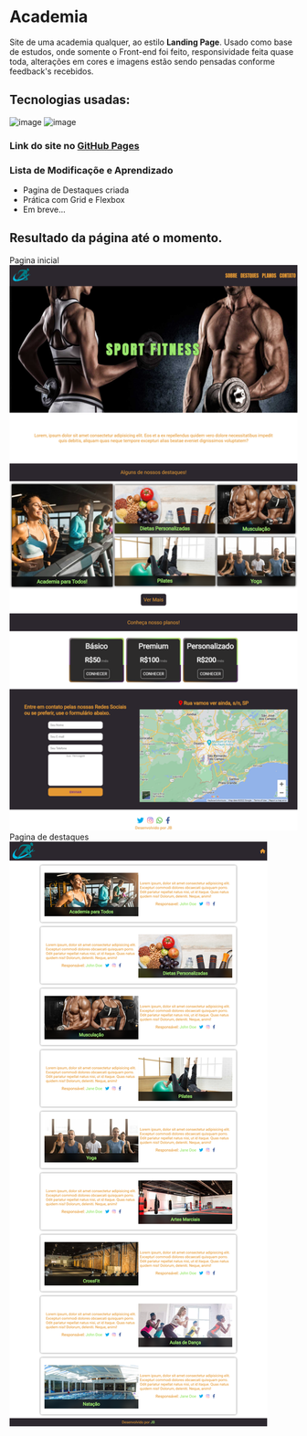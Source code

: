 # Academia
Site de uma academia qualquer, ao estilo **Landing Page**.
Usado como base de estudos, onde somente o Front-end foi feito, responsividade feita quase toda, alterações em cores e imagens estão sendo pensadas conforme feedback's recebidos.  
## Tecnologias usadas:  
![image](https://img.shields.io/badge/HTML5-E34F26?style=for-the-badge&logo=html5&logoColor=white)
![image](https://img.shields.io/badge/CSS3-1572B6?style=for-the-badge&logo=css3&logoColor=white)  
### Link do site no [GitHub Pages](https://jonathangalk.github.io/academia/)  
### Lista de Modificaçõe e Aprendizado  
- Pagina de Destaques criada
- Prática com Grid e Flexbox
- Em breve...
## Resultado da página até o momento.
Pagina inicial  
![alt text](https://github.com/JonathanGalk/imagens/blob/be3c886b9c7ecd0a70a341fb4293494e263b2e9b/resultado.png) 
Pagina de destaques
![alt text](https://github.com/JonathanGalk/imagens/blob/3f57842c0a6953a442def146e6310383e2287da8/resultado2.png)
